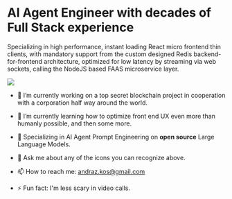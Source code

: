 # AI Agent Engineer with decades of Full Stack experience

Specializing in high performance, instant loading React micro frontend thin clients, with mandatory support from the custom designed Redis backend-for-frontend architecture, optimized for low latency by streaming via web sockets, calling the NodeJS based FAAS microservice layer.

  <a href="https://skillicons.dev">
    <img src="https://skillicons.dev/icons?i=react,nodejs,py,azure,figma,redis,vscode,tailwind,sentry,tensorflow,bash,aws,css,git,svg,materialui,nginx,kubernetes,grafana,docker,vim,gcp,firebase,graphql&perline=12" />
  </a>

- 🔭 I’m currently working on a top secret blockchain project in cooperation with a corporation half way around the world.

- 🌱 I’m currently learning how to optimize front end UX even more than humanly possible, and then some more.

- 👯 Specializing in AI Agent Prompt Engineering on **open source** Large Language Models.

- 💬 Ask me about any of the icons you can recognize above.
 
- 📫 How to reach me: andraz.kos@gmail.com
  
- ⚡ Fun fact: I'm less scary in video calls.
